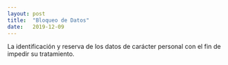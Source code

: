 ```yaml
---
layout: post
title:  "Bloqueo de Datos"
date:   2019-12-09
---
```


La identificación y reserva de los datos de carácter personal con el fin de impedir su tratamiento.
